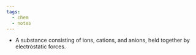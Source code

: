 ```yaml
---
tags:
  - chem
  - notes
---
```

- A substance consisting of ions, cations, and anions, held together by electrostatic forces. 